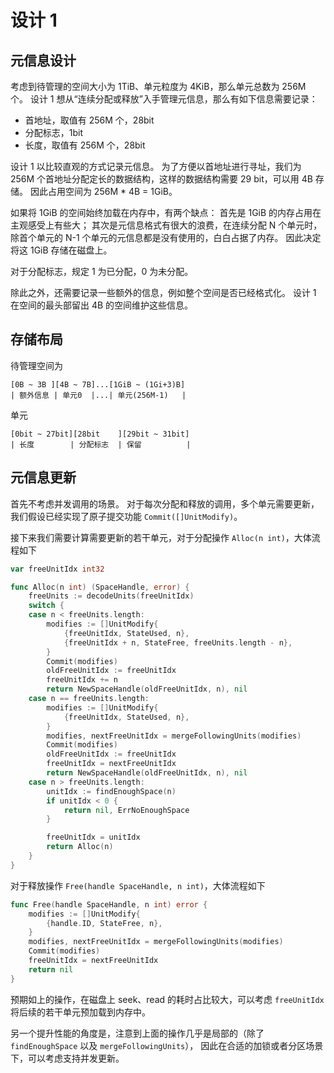 # 设计 1

## 元信息设计

考虑到待管理的空间大小为 1TiB、单元粒度为 4KiB，那么单元总数为 256M 个。
设计 1 想从“连续分配或释放”入手管理元信息，那么有如下信息需要记录：

- 首地址，取值有 256M 个，28bit
- 分配标志，1bit
- 长度，取值有 256M 个，28bit

设计 1 以比较直观的方式记录元信息。
为了方便以首地址进行寻址，我们为 256M 个首地址分配定长的数据结构，这样的数据结构需要 29 bit，可以用 4B 存储。
因此占用空间为 256M * 4B = 1GiB。

如果将 1GiB 的空间始终加载在内存中，有两个缺点：
首先是 1GiB 的内存占用在主观感受上有些大；
其次是元信息格式有很大的浪费，在连续分配 N 个单元时，除首个单元的 N-1 个单元的元信息都是没有使用的，白白占据了内存。
因此决定将这 1GiB 存储在磁盘上。

对于分配标志，规定 1 为已分配，0 为未分配。

除此之外，还需要记录一些额外的信息，例如整个空间是否已经格式化。
设计 1 在空间的最头部留出 4B 的空间维护这些信息。

## 存储布局

待管理空间为

```
[0B ~ 3B ][4B ~ 7B]...[1GiB ~ (1Gi+3)B]
| 额外信息 | 单元0  |...| 单元(256M-1)   |
```

单元

```
[0bit ~ 27bit][28bit    ][29bit ~ 31bit]
| 长度        | 分配标志  | 保留          |
```

## 元信息更新

首先不考虑并发调用的场景。
对于每次分配和释放的调用，多个单元需要更新，我们假设已经实现了原子提交功能 `Commit([]UnitModify)`。

接下来我们需要计算需要更新的若干单元，对于分配操作 `Alloc(n int)`，大体流程如下

```go
var freeUnitIdx int32

func Alloc(n int) (SpaceHandle, error) {
	freeUnits := decodeUnits(freeUnitIdx)
	switch {
	case n < freeUnits.length:
		modifies := []UnitModify{
		    {freeUnitIdx, StateUsed, n},
            {freeUnitIdx + n, StateFree, freeUnits.length - n},
        }
		Commit(modifies)
		oldFreeUnitIdx := freeUnitIdx
		freeUnitIdx += n
		return NewSpaceHandle(oldFreeUnitIdx, n), nil
	case n == freeUnits.length:
		modifies := []UnitModify{
		    {freeUnitIdx, StateUsed, n},
        }
		modifies, nextFreeUnitIdx = mergeFollowingUnits(modifies)
        Commit(modifies)
		oldFreeUnitIdx := freeUnitIdx
		freeUnitIdx = nextFreeUnitIdx
		return NewSpaceHandle(oldFreeUnitIdx, n), nil
	case n > freeUnits.length:
		unitIdx := findEnoughSpace(n)
		if unitIdx < 0 {
			return nil, ErrNoEnoughSpace
		}

        freeUnitIdx = unitIdx
		return Alloc(n)
    }
}
```

对于释放操作 `Free(handle SpaceHandle, n int)`，大体流程如下

```go
func Free(handle SpaceHandle, n int) error {
    modifies := []UnitModify{
        {handle.ID, StateFree, n},
    }
    modifies, nextFreeUnitIdx = mergeFollowingUnits(modifies)
    Commit(modifies)
    freeUnitIdx = nextFreeUnitIdx
    return nil
}
```

预期如上的操作，在磁盘上 seek、read 的耗时占比较大，可以考虑 `freeUnitIdx` 将后续的若干单元预加载到内存中。

另一个提升性能的角度是，注意到上面的操作几乎是局部的（除了 `findEnoughSpace` 以及 `mergeFollowingUnits`），
因此在合适的加锁或者分区场景下，可以考虑支持并发更新。
